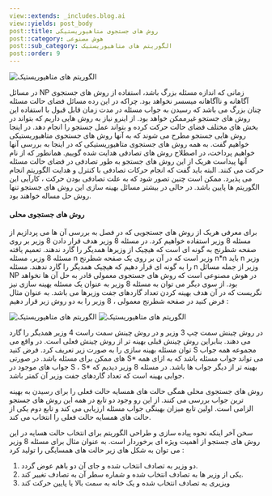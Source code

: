 ```yaml
---
view::extends: _includes.blog.ai
view::yields: post_body
post::title: روش های جستجوی متاهیوریستیکی
post::category: هوش مصنوعی
post::sub_category: الگوریتم های متاهیوریستیک
post::order: 9
---
```


![الگوریتم های متاهیوریستیک](@url('assets/images/ai/meta1.jpg'))

در مسائل NP زمانی که اندازه مسئله بزرگ باشد، استفاده از روش های جستجوی آگاهانه و ناآگاهانه میسسر نخواهد بود. چراکه در این رده مسائل فضای حالت مسئله چنان بزرگ می باشد که رسیدن به جواب مسئله در مدت زمان قابل قبول با استفاده این روش های جستجو غیرممکن خواهد بود. از اینرو نیاز به روش هایی داریم که بتواند در بخش های مختلف فضای حالت حرکت کرده و بتواند عمل جستجو را انجام دهد. در اینجا روش هایی جستجو مطرح می شوند که به آنها روش های جستجوی متاهیوریستیکی خواهیم گفت. به همه روش های جستجوی متاهیوریستیکی که در اینجا به بررسی آنها خواهیم پرداخت، در اصطلاح روش های 	تصادفی هدایت شده گوییم. همانطور که از نام آنها پیداست هریک از این روش های جستجو به طور تصادفی در فضای حالت مسئله حرکت می کنند. البته باید گفت که انجام حرکات تصادفی با کنترل و هدایت الگوریتم انجام می پذیرد. ممکن است چنین تصور شود که به علت تصادفی بودن حرکت ، کارآیی این الگوریتم ها پایین باشد. در حالی در بیشتر مسائل بهینه سازی این روش های جستجو تنها روش حل مساله خواهند بود.

#### روش های جستجوی محلی

برای معرفی هریک از روش های جستجویی که در فصل به بررسی آن ها می پردازیم از مسئله 8 وزیر استفاده خواهیم کرد. در مسئله 8 وزیر هدف قرار دادن 8 وزیر بر روی صفحه شطرنج به گونه ای است که هیچیک از وزیرها همدیگر را گارد ندهند. تعمیم یافته مسئله 8 وزیر، مسئله n وزیر است که در آن بر روی یک صفحه شطرنج n*n باید n وزیر را به گونه ای قرار دهیم که هیچیک همدیگر را گارد ندهند. مسئله n وزیر از جمله مسائل NP در هوش مصنوعی است که روش های جستجوی معمولی قادر به حل آن ها نخواهد بود. از سوی دیگر می توان به مسئله 8 وزیر به عنوان یک مسئله بهینه سازی نیز نگریست که در آن هدف بهینه کردن تعداد گاردهای جفت وزیرها می باشد. به عنوان مثال فرض کنید در صفحه شطرنج معمولی ، 8 وزیر را به دو روش زیر قرار دهیم :

![الگوریتم های متاهیوریستیک](@url('assets/images/ai/queen.jpg'))
![الگوریتم های متاهیوریستیک](@url('assets/images/ai/queen1.jpg'))

در روش چینش سمت چپ 3 وزیر و در روش چینش سمت راست 4 وزیر همدیگر را گارد می دهند. بنابراین روش چینش قبلی بهینه تر از روش چینش فعلی است. در واقع می توان مسئله بهینه سازی را به صورت زیر تعریف کرد. فرض کنید S مجموعه همه جواب های ممکن برای مسئله باشد. در صورتی S* می تواند جواب مسئله باشد که به ازای همه جواب های موجود در S ، S* بهینه تر از دیگر جواب ها باشد. در مسئله 8 وزیر دیدیم که جوابی بهینه است که تعداد گاردهای جفت وزیر آن کمتر باشد.

روش های جستجوی محلی همگی حالت های همسایه حالت فعلی را برای رسیدن به بهینه ترین جواب بررسی می کنند. از این رو وجود دو تابع در همه این روش های جستجو الزامی است. اولین تابع میزان بهینگی جواب مسئله ارزیابی می کند و تابع دوم یکی از حالت های همسایه حالت فعلی را انتخاب می کند.

سخن آخر اینکه نحوه پیاده سازی و طراحی الگوریتم برای انتخاب حالت هسایه در این روش های جستجو از اهمیت ویژه ای برخوردار است. به عنوان مثال برای مسئله 8 وزیر می توان به شکل های زیر حالت های همسایگی را تولید کرد :

1. دو وزیر به تصادف انتخاب شده و جای آن دو باهم عوض گردد.
2. یکی از وزیر ها به تصادف انتخاب شده و شماره سطر آن به تصادف تغییر کند.
3. ویزیری به تصادف انتخاب شده و یک خانه به سمت بالا یا پایین حرکت کند